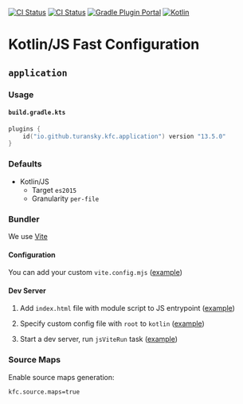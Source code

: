 [![CI Status](https://github.com/turansky/kfc-plugins/workflows/CI/badge.svg)](https://github.com/turansky/kfc-plugins/actions)
[![CI Status](https://github.com/turansky/kfc-plugins/workflows/gradle%20plugin/badge.svg)](https://github.com/turansky/kfc-plugins/actions)
[![Gradle Plugin Portal](https://img.shields.io/gradle-plugin-portal/v/io.github.turansky.kfc.library?logo=gradle)](https://plugins.gradle.org/plugin/io.github.turansky.kfc.library)
[![Kotlin](https://img.shields.io/badge/kotlin-2.1.10-blue.svg?logo=kotlin)](http://kotlinlang.org)

# Kotlin/JS Fast Configuration

## `application`

### Usage

#### `build.gradle.kts`

```kotlin
plugins {
    id("io.github.turansky.kfc.application") version "13.5.0"
}
```

### Defaults

* Kotlin/JS
  * Target `es2015`
  * Granularity `per-file`

### Bundler

We use [Vite](https://vitejs.dev/)

#### Configuration

You can add your custom `vite.config.mjs` ([example](examples/vite/custom-config/vite.config.mjs))

#### Dev Server

1. Add `index.html` file with module script to JS
   entrypoint ([example](examples/vite/vite-dev/src/jsMain/resources/index.html))

2. Specify custom config file with `root` to `kotlin` ([example](examples/vite/vite-dev/vite.config.mjs))

3. Start a dev server, run `jsViteRun` task ([example](examples/vite/vite-dev))

### Source Maps

Enable source maps generation:

```properties
kfc.source.maps=true
```
